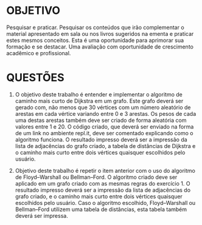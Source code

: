 # OBJETIVO
    
Pesquisar e praticar. Pesquisar os conteúdos que irão complementar o material apresentado em sala 
ou  nos  livros  sugeridos  na  ementa  e  praticar  estes  mesmos  conceitos.  Esta  é  uma  oportunidade  para 
aprimorar  sua  formação  e  se  destacar.  Uma  avaliação  com  oportunidade  de  crescimento  acadêmico  e 
profissional.  
  
# QUESTÕES 

1. O  objetivo  deste  trabalho  é  entender  e  implementar  o  algoritmo  de  caminho  mais  curto  de  Dijkstra  em  um 
grafo. Este grafo deverá ser gerado com, não menos que 30 vértices com um número aleatório de arestas em cada  vértice  variando  entre  0  e  3  arestas.  Os  pesos  de  cada  uma  destas  arestas  também  deve  ser  criado  de forma  aleatória  com  valores  entre  1  e  20.  O  código  criado,  que  deverá  ser  enviado  na  forma  de  um  link  no ambiente repl.it, deve ser comentado explicando como o algoritmo funciona. O resultado impresso deverá ser a impressão da lista de adjacências do grafo criado,  a tabela de distâncias de Dijkstra e o caminho mais curto entre dois vértices quaisquer escolhidos pelo usuário.  
 
2. Objetivo deste trabalho é repetir o item anterior com o uso do algoritmo de Floyd–Warshall ou Bellman–Ford. O  algoritmo  criado  deve  ser  aplicado  em  um  grafo  criado  com  as  mesmas  regras  do  exercício  1.  O  resultado impresso  deverá  ser  a  impressão  da  lista  de  adjacências  do  grafo  criado,  e  o  caminho  mais  curto  entre  dois vértices  quaisquer  escolhidos  pelo  usuário.  Caso  o  algoritmo  escolhido,  Floyd–Warshall  ou  Bellman–Ford utilizem uma tabela de distâncias, esta tabela também deverá ser impressa.